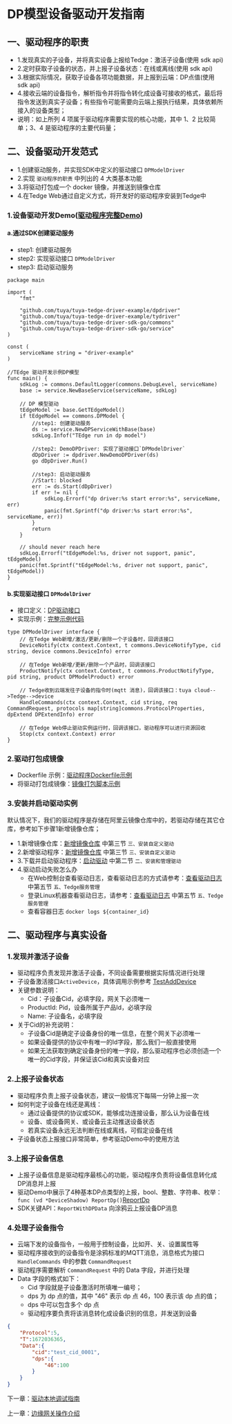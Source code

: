 # DP模型设备驱动开发指南

## 一、驱动程序的职责
- 1.发现真实的子设备，并将真实设备上报给Tedge：激活子设备(使用 sdk api)
- 2.定时获取子设备的状态，并上报子设备状态：在线或离线(使用 sdk api)
- 3.根据实际情况，获取子设备各项功能数据，并上报到云端：DP点值(使用 sdk api)
- 4.接收云端的设备指令，解析指令并将指令转化成设备可接收的格式，最后将指令发送到真实子设备；有些指令可能需要向云端上报执行结果，具体依赖所接入的设备类型；
- 说明：如上所列 4 项属于驱动程序需要实现的核心功能，其中 1、2 比较简单；3、4 是驱动程序的主要代码量； 

## 二、设备驱动开发范式
- 1.创建驱动服务，并实现SDK中定义的驱动接口 `DPModelDriver`
- 2.实现 `驱动程序的职责` 中列出的 4 大类基本功能
- 3.将驱动打包成一个 docker 镜像，并推送到镜像仓库
- 4.在Tedge Web通过自定义方式，将开发好的驱动程序安装到Tedge中

### 1.设备驱动开发Demo([驱动程序完整Demo](https://github.com/tuya/tuya-tedge-driver-example))
#### a.通过SDK创建驱动服务
- step1: 创建驱动服务
- step2: 实现驱动接口 `DPModelDriver`
- step3: 启动驱动服务

```golang
package main

import (
	"fmt"

	"github.com/tuya/tuya-tedge-driver-example/dpdriver"
	"github.com/tuya/tuya-tedge-driver-example/tydriver"
	"github.com/tuya/tuya-tedge-driver-sdk-go/commons"
	"github.com/tuya/tuya-tedge-driver-sdk-go/service"
)

const (
	serviceName string = "driver-example"
)

//TEdge 驱动开发示例DP模型
func main() {
	sdkLog := commons.DefaultLogger(commons.DebugLevel, serviceName)
	base := service.NewBaseService(serviceName, sdkLog)

	// DP 模型驱动
	tEdgeModel := base.GetTEdgeModel()
	if tEdgeModel == commons.DPModel {
		//step1: 创建驱动服务
		ds := service.NewDPServiceWithBase(base)
		sdkLog.Infof("TEdge run in dp model")

		//step2: DemoDPDriver: 实现了驱动接口`DPModelDriver`
		dDpDriver := dpdriver.NewDemoDPDriver(ds)
		go dDpDriver.Run()

		//step3: 启动驱动服务
		//Start: blocked
		err := ds.Start(dDpDriver)
		if err != nil {
			sdkLog.Errorf("dp driver:%s start error:%s", serviceName, err)
			panic(fmt.Sprintf("dp driver:%s start error:%s", serviceName, err))
		}
		return
	}

	// should never reach here
	sdkLog.Errorf("tEdgeModel:%s, driver not support, panic", tEdgeModel)
	panic(fmt.Sprintf("tEdgeModel:%s, driver not support, panic", tEdgeModel))
}
```

#### b.实现驱动接口 `DPModelDriver`
- 接口定义：[DP驱动接口](https://github.com/tuya/tuya-tedge-driver-sdk-go/blob/main/dpmodel/interface.go)
- 实现示例：[完整示例代码](https://github.com/tuya/tuya-tedge-driver-example/tree/main/dpdriver)

```golang
type DPModelDriver interface {
	// 在Tedge Web新增/激活/更新/删除一个子设备时，回调该接口
	DeviceNotify(ctx context.Context, t commons.DeviceNotifyType, cid string, device commons.DeviceInfo) error

	// 在Tedge Web新增/更新/删除一个产品时，回调该接口
	ProductNotify(ctx context.Context, t commons.ProductNotifyType, pid string, product DPModelProduct) error

	// Tedge收到云端发往子设备的指令时(mqtt 消息)，回调该接口：tuya cloud-->Tedge-->device
	HandleCommands(ctx context.Context, cid string, req CommandRequest, protocols map[string]commons.ProtocolProperties, dpExtend DPExtendInfo) error
    
    // 在Tedge Web停止驱动实例运行时，回调该接口，驱动程序可以进行资源回收
	Stop(ctx context.Context) error
}
```

### 2.驱动打包成镜像
- Dockerfile 示例：[驱动程序Dockerfile示例](https://github.com/tuya/tuya-tedge-driver-example/blob/main/Dockerfile)
- 将驱动打包成镜像：[镜像打包脚本示例](https://github.com/tuya/tuya-tedge-driver-example/blob/main/script/dockerbuild.sh)

### 3.安装并启动驱动实例
默认情况下，我们的驱动程序是存储在阿里云镜像仓库中的，若驱动存储在其它仓库，参考如下步骤1新增镜像仓库；
- 1.新增镜像仓库：[新增镜像仓库](../tedgeweb.md) 中第三节 `三、安装自定义驱动`
- 2.新增驱动程序：[新增镜像仓库](../tedgeweb.md) 中第三节 `三、安装自定义驱动`
- 3.下载并启动驱动程序：[启动驱动](../tedgeweb.md) 中第二节 `二、安装和管理驱动`
- 4.驱动启动失败怎么办
    - 在Web控制台查看驱动日志，查看驱动日志的方式请参考：[查看驱动日志](../tedgeweb.md) 中第五节 `五、Tedge服务管理`
    - 登录Linux机器查看驱动日志，请参考：[查看驱动日志](./driverdebug.md) 中第五节 `五、Tedge服务管理`
    - 查看容器日志 `docker logs ${container_id}`

## 二、驱动程序与真实设备
### 1.发现并激活子设备
- 驱动程序负责发现并激活子设备，不同设备需要根据实际情况进行处理
- 子设备激活接口`ActiveDevice`，具体调用示例参考 [TestAddDevice](https://github.com/tuya/tuya-tedge-driver-example/blob/main/dpdriver/driverTest.go)
- 关键参数说明：
    - Cid：子设备Cid，必填字段，网关下必须唯一
	- ProductId: Pid，设备所属于产品Id，必填字段
	- Name: 子设备名，必填字段
- 关于Cid的补充说明：
    - 子设备Cid是确定子设备身份的唯一信息，在整个网关下必须唯一
    - 如果设备提供的协议中有唯一的Id字段，那么我们一般直接使用
    - 如果无法获取到确定设备身份的唯一字段，那么驱动程序也必须创造一个唯一的Cid字段，并保证该Cid和真实设备对应

### 2.上报子设备状态
- 驱动程序负责上报子设备状态，建议一般情况下每隔一分钟上报一次
- 如何判定子设备在线还是离线：
    - 通过设备提供的协议或SDK，能够成功连接设备，那么认为设备在线
    - 设备、或设备网关、或设备云主动推送设备状态
    - 若真实设备永远无法判断在线或离线，可假定设备在线
- 子设备状态上报接口非常简单，参考驱动Demo中的使用方法

### 3.上报子设备信息
- 上报子设备信息是驱动程序最核心的功能，驱动程序负责将设备信息转化成DP消息并上报
- 驱动Demo中展示了4种基本DP点类型的上报，bool、整数、字符串、枚举：`func (vd *DeviceShadow) ReportDp()`[ReportDp](https://github.com/tuya/tuya-tedge-driver-example/blob/main/dpdriver/device.go)
- SDK关键API：`ReportWithDPData` 向涂鸦云上报设备DP消息

### 4.处理子设备指令
- 云端下发的设备指令，一般用于控制设备，比如开、关、设置属性等
- 驱动程序接收到的设备指令是涂鸦标准的MQTT消息，消息格式为接口 `HandleCommands` 中的参数 `CommandRequest`
- 驱动程序需要解析 `CommandRequest` 中的 Data 字段，并进行处理
- Data 字段的格式如下：
    - Cid 字段就是子设备激活时所填唯一编号；
    - dps 为 dp 点的值，其中 "46" 表示 dp 点 46，100 表示该 dp 点的值；
    - dps 中可以包含多个 dp 点
    - 驱动程序要负责将该消息转化成设备识别的信息，并发送到设备
```json
{
    "Protocol":5,
    "T":1672036365,
    "Data":{
        "cid":"test_cid_0001",
        "dps":{
            "46":100
        }
    }
}
```

下一章：[驱动本地调试指南](./driverdebug.md)

上一章：[边缘网关操作介绍](../tedgeweb.md)
